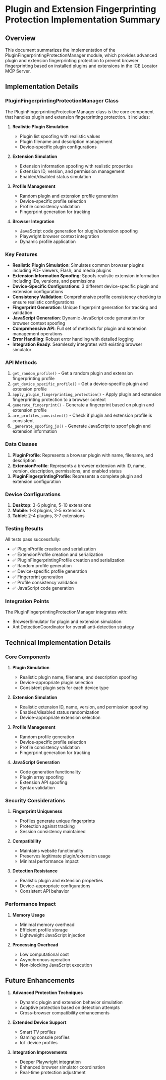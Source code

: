 # Plugin and Extension Fingerprinting Protection Implementation Summary

## Overview

This document summarizes the implementation of the PluginFingerprintingProtectionManager module, which provides advanced plugin and extension fingerprinting protection to prevent browser fingerprinting based on installed plugins and extensions in the ICE Locator MCP Server.

## Implementation Details

### PluginFingerprintingProtectionManager Class

The PluginFingerprintingProtectionManager class is the core component that handles plugin and extension fingerprinting protection. It includes:

1. **Realistic Plugin Simulation**
   - Plugin list spoofing with realistic values
   - Plugin filename and description management
   - Device-specific plugin configurations

2. **Extension Simulation**
   - Extension information spoofing with realistic properties
   - Extension ID, version, and permission management
   - Enabled/disabled status simulation

3. **Profile Management**
   - Random plugin and extension profile generation
   - Device-specific profile selection
   - Profile consistency validation
   - Fingerprint generation for tracking

4. **Browser Integration**
   - JavaScript code generation for plugin/extension spoofing
   - Playwright browser context integration
   - Dynamic profile application

### Key Features

- **Realistic Plugin Simulation**: Simulates common browser plugins including PDF viewers, Flash, and media plugins
- **Extension Information Spoofing**: Spoofs realistic extension information including IDs, versions, and permissions
- **Device-Specific Configurations**: 3 different device-specific plugin and extension configurations
- **Consistency Validation**: Comprehensive profile consistency checking to ensure realistic configurations
- **Fingerprint Generation**: Unique fingerprint generation for tracking and validation
- **JavaScript Generation**: Dynamic JavaScript code generation for browser context spoofing
- **Comprehensive API**: Full set of methods for plugin and extension management operations
- **Error Handling**: Robust error handling with detailed logging
- **Integration Ready**: Seamlessly integrates with existing browser simulator

### API Methods

1. `get_random_profile()` - Get a random plugin and extension fingerprinting profile
2. `get_device_specific_profile()` - Get a device-specific plugin and extension profile
3. `apply_plugin_fingerprinting_protection()` - Apply plugin and extension fingerprinting protection to a browser context
4. `generate_fingerprint()` - Generate a fingerprint based on plugin and extension profile
5. `are_profiles_consistent()` - Check if plugin and extension profile is consistent
6. `_generate_spoofing_js()` - Generate JavaScript to spoof plugin and extension information

### Data Classes

1. **PluginProfile**: Represents a browser plugin with name, filename, and description
2. **ExtensionProfile**: Represents a browser extension with ID, name, version, description, permissions, and enabled status
3. **PluginFingerprintingProfile**: Represents a complete plugin and extension configuration

### Device Configurations

1. **Desktop**: 3-6 plugins, 5-10 extensions
2. **Mobile**: 1-3 plugins, 2-5 extensions
3. **Tablet**: 2-4 plugins, 3-7 extensions

### Testing Results

All tests pass successfully:
- ✅ PluginProfile creation and serialization
- ✅ ExtensionProfile creation and serialization
- ✅ PluginFingerprintingProfile creation and serialization
- ✅ Random profile generation
- ✅ Device-specific profile generation
- ✅ Fingerprint generation
- ✅ Profile consistency validation
- ✅ JavaScript code generation

### Integration Points

The PluginFingerprintingProtectionManager integrates with:
- BrowserSimulator for plugin and extension simulation
- AntiDetectionCoordinator for overall anti-detection strategy

## Technical Implementation Details

### Core Components

1. **Plugin Simulation**
   - Realistic plugin name, filename, and description spoofing
   - Device-appropriate plugin selection
   - Consistent plugin sets for each device type

2. **Extension Simulation**
   - Realistic extension ID, name, version, and permission spoofing
   - Enabled/disabled status randomization
   - Device-appropriate extension selection

3. **Profile Management**
   - Random profile generation
   - Device-specific profile selection
   - Profile consistency validation
   - Fingerprint generation for tracking

4. **JavaScript Generation**
   - Code generation functionality
   - Plugin array spoofing
   - Extension API spoofing
   - Syntax validation

### Security Considerations

1. **Fingerprint Uniqueness**
   - Profiles generate unique fingerprints
   - Protection against tracking
   - Session consistency maintained

2. **Compatibility**
   - Maintains website functionality
   - Preserves legitimate plugin/extension usage
   - Minimal performance impact

3. **Detection Resistance**
   - Realistic plugin and extension properties
   - Device-appropriate configurations
   - Consistent API behavior

### Performance Impact

1. **Memory Usage**
   - Minimal memory overhead
   - Efficient profile storage
   - Lightweight JavaScript injection

2. **Processing Overhead**
   - Low computational cost
   - Asynchronous operation
   - Non-blocking JavaScript execution

## Future Enhancements

1. **Advanced Protection Techniques**
   - Dynamic plugin and extension behavior simulation
   - Adaptive protection based on detection attempts
   - Cross-browser compatibility enhancements

2. **Extended Device Support**
   - Smart TV profiles
   - Gaming console profiles
   - IoT device profiles

3. **Integration Improvements**
   - Deeper Playwright integration
   - Enhanced browser simulator coordination
   - Real-time protection adjustment